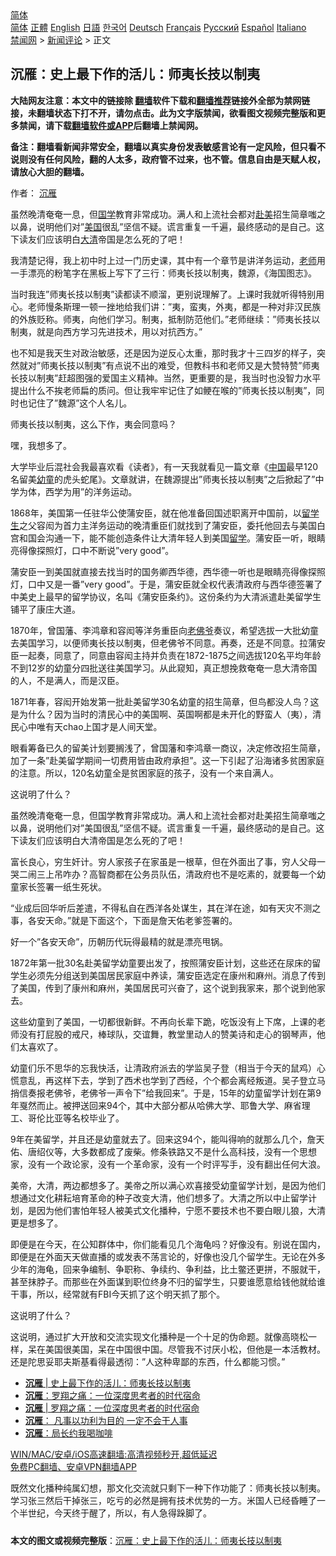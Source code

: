  <!-- 面包屑导航 --> <div class="breadcrumb"><!-- GTranslate: https://gtranslate.io/ -->  <div class="switcher notranslate">  <div class="selected">  <a href="#" onclick="return false;"> 简体</a>  </div>  <div class="option">  <a href="https://www.bannedbook.org" onclick="doGTranslate('zh-CN|zh-CN');jQuery('div.switcher div.selected a').html(jQuery(this).html());return false;" title="简体中文" class="nturl selected"> 简体</a>  <a href="https://www.bannedbook.org/zh-tw/" onclick="doGTranslate('zh-CN|zh-TW');jQuery('div.switcher div.selected a').html(jQuery(this).html());return false;" title="繁體中文" class="nturl"> 正體</a>  <a href="https://www.bannedbook.org/en/" onclick="doGTranslate('zh-CN|en');jQuery('div.switcher div.selected a').html(jQuery(this).html());return false;" title="English" class="nturl"> English</a>  <a href="https://www.bannedbook.org/ja/" onclick="doGTranslate('zh-CN|ja');jQuery('div.switcher div.selected a').html(jQuery(this).html());return false;" title="日本語" class="nturl"> 日語</a>  <a href="https://www.bannedbook.org/ko/" onclick="doGTranslate('zh-CN|ko');jQuery('div.switcher div.selected a').html(jQuery(this).html());return false;" title="한국어" class="nturl"> 한국어</a>  <a href="https://www.bannedbook.org/de/" onclick="doGTranslate('zh-CN|de');jQuery('div.switcher div.selected a').html(jQuery(this).html());return false;" title="Deutsch" class="nturl"> Deutsch</a>  <a href="https://www.bannedbook.org/fr/" onclick="doGTranslate('zh-CN|fr');jQuery('div.switcher div.selected a').html(jQuery(this).html());return false;" title="Français" class="nturl"> Français</a>  <a href="https://www.bannedbook.org/ru/" onclick="doGTranslate('zh-CN|ru');jQuery('div.switcher div.selected a').html(jQuery(this).html());return false;" title="Русский" class="nturl"> Русский</a>  <a href="https://www.bannedbook.org/es/" onclick="doGTranslate('zh-CN|es');jQuery('div.switcher div.selected a').html(jQuery(this).html());return false;" title="Español" class="nturl"> Español</a>  <a href="https://www.bannedbook.org/it/" onclick="doGTranslate('zh-CN|it');jQuery('div.switcher div.selected a').html(jQuery(this).html());return false;" title="Italiano" class="nturl"> Italiano</a>  </div>  </div>      <div class='breadcrumb-sub'><!-- Breadcrumb NavXT 6.3.0 --> <a href="https://www.bannedbook.org/" class="home">禁闻网</a> &gt; <a href="https://www.bannedbook.org/bnews/comments/" class="category">新闻评论</a> &gt; 正文</div></div><h2>沉雁：史上最下作的活儿：师夷长技以制夷</h2> <p class="notice"><b>大陆网友注意：本文中的链接除 <a href="https://github.com/bannedbook/fanqiang" >翻墙</a>软件下载和<a href="https://github.com/killgcd/justmysocks/blob/master/README.md">翻墙推荐</a>链接外全部为禁网链接，未翻墙状态下打不开，请勿点击。此为文字版禁闻，欲看图文视频完整版和更多禁闻，请下载<a href="https://github.com/bannedbook/fanqiang">翻墙软件或APP</a>后翻墙上禁闻网。</p><p>备注：翻墙看新闻非常安全，翻墙以真实身份发表敏感言论有一定风险，但只看不说则没有任何风险，翻的人太多，政府管不过来，也不管。信息自由是天赋人权，请放心大胆的翻墙。</b></p>  <div class="entry"> <p>作者： <a href="https://www.bannedbook.org/bnews/tag/%e6%b2%89%e9%9b%81/" class="st_tag internal_tag" rel="tag" title="标签 沉雁 下的日志">沉雁</a></p> <p id="summary">虽然晚清奄奄一息，但<span class='wp_keywordlink'><a href="https://www.bannedbook.org/forum24/" title="国学传统文化禁书" target="_blank">国学</a></span>教育非常成功。满人和上流社会都对<a href="https://www.bannedbook.org/bnews/tag/%E8%B5%B4%E7%BE%8E/" class="st_tag internal_tag" rel="tag" title="标签 赴美 下的日志">赴美</a>招生简章嗤之以鼻，说明他们对&#8221;<a href="https://www.bannedbook.org/bnews/tag/%e7%be%8e%e5%9b%bd/" class="st_tag internal_tag" rel="tag" title="标签 美国 下的日志">美国</a>很乱&#8221;坚信不疑。谎言重复一千遍，最终感动的是自己。这下读友们应该明白<a href="https://www.bannedbook.org/bnews/tag/%e5%a4%a7%e6%b8%85/" class="st_tag internal_tag" rel="tag" title="标签 大清 下的日志">大清</a>帝国是怎么死的了吧！</p> <p id="conimg">我清楚记得，我上初中时上过一门历史课，其中有一个章节是讲洋务运动，<a href="https://www.bannedbook.org/bnews/tag/%e8%80%81%e5%b8%88/" class="st_tag internal_tag" rel="tag" title="标签 老师 下的日志">老师</a>用一手漂亮的粉笔字在黑板上写下了三行：师夷长技以制夷，魏源，《海国图志》。</p> <p>当时我连&#8221;师夷长技以制夷&#8221;读都读不顺溜，更别说理解了。上课时我就听得特别用心。老师慢条斯理一顿一挫地给我们讲：&#8221;夷，蛮夷，外夷，都是一种对非汉民族的外族贬称。师夷，向他们学习。制夷，抵制防范他们。&#8221;老师继续：&#8221;师夷长技以制夷，就是向西方学习先进技术，用以对抗西方。&#8221;</p> <p>也不知是我天生对政治敏感，还是因为逆反心太重，那时我才十三四岁的样子，突然就对&#8221;师夷长技以制夷&#8221;有点说不出的难受，但教科书和老师又是大赞特赞&#8221;师夷长技以制夷&#8221;赶超图强的爱国主义精神。当然，更重要的是，我当时也没智力水平提出什么不挨老师扁的质问。但让我牢牢记住了如鲠在喉的&#8221;师夷长技以制夷&#8221;，同时也记住了&#8221;魏源&#8221;这个人名儿。</p> <p>师夷长技以制夷，这么下作，夷会同意吗？</p> <p>嘿，我想多了。</p>  <p>大学毕业后混社会我最喜欢看《读者》，有一天我就看见一篇文章《<span class='wp_keywordlink_affiliate'><a href="https://www.bannedbook.org/" title="中国" target="_blank">中国</a></span>最早120名留美<a href="https://www.bannedbook.org/bnews/tag/%E5%B9%BC%E7%AB%A5/" class="st_tag internal_tag" rel="tag" title="标签 幼童 下的日志">幼童</a>的虎头蛇尾》。文章就讲，在魏源提出&#8221;师夷长技以制夷&#8221;之后掀起了&#8221;中学为体，西学为用&#8221;的洋务运动。</p> <p>1868年，美国第一任驻华公使蒲安臣，就在他准备回国述职离开中国前，以<a href="https://www.bannedbook.org/bnews/tag/%e7%95%99%e5%ad%a6%e7%94%9f/" class="st_tag internal_tag" rel="tag" title="标签 留学生 下的日志">留学生</a>之父容闳为首力主洋务运动的晚清重臣们就找到了蒲安臣，委托他回去与美国白宫和国会沟通一下，能不能创造条件让大清年轻人到美国<a href="https://www.bannedbook.org/bnews/tag/%E7%95%99%E5%AD%A6/" class="st_tag internal_tag" rel="tag" title="标签 留学 下的日志">留学</a>。蒲安臣一听，眼睛亮得像探照灯，口中不断说&#8221;very good&#8221;。</p> <p>蒲安臣一到美国就直接去找当时的国务卿西华德，西华德一听也是眼睛亮得像探照灯，口中又是一番&#8221;very good&#8221;。于是，蒲安臣就全权代表清政府与西华德签署了中美史上最早的留学协议，名叫《蒲安臣条约》。这份条约为大清派遣赴美留学生铺平了康庄大道。</p> <p>1870年，曾国藩、李鸿章和容闳等洋务重臣向<a href="https://www.bannedbook.org/bnews/tag/%E8%80%81%E4%BD%9B%E7%88%B7/" class="st_tag internal_tag" rel="tag" title="标签 老佛爷 下的日志">老佛爷</a>奏议，希望选拔一大批幼童去美国学习，以便师夷长技以制夷，但老佛爷不同意。再奏，还是不同意。拉蒲安臣一起奏，同意了，同意由容闳主持并负责在1872-1875之间选拔120名平均年龄不到12岁的幼童分四批送往美国学习。从此窥知，真正想挽救奄奄一息大清帝国的人，不是满人，而是汉臣。</p> <p>1871年春，容闳开始发第一批赴美留学30名幼童的招生简章，但鸟都没人鸟？这是为什么？因为当时的清民心中的美国啊、英国啊都是未开化的野蛮人（夷），清民心中唯有天chao上国才是人间天堂。</p> <p>眼看筹备已久的留美计划要搁浅了，曾国藩和李鸿章一商议，决定修改招生简章，加了一条&#8221;赴美留学期间一切费用皆由政府承担&#8221;。这一下引起了沿海诸多贫困家庭的注意。所以，120名幼童全是贫困家庭的孩子，没有一个来自满人。</p> <p>这说明了什么？</p>  <p>虽然晚清奄奄一息，但国学教育非常成功。满人和上流社会都对赴美招生简章嗤之以鼻，说明他们对&#8221;美国很乱&#8221;坚信不疑。谎言重复一千遍，最终感动的是自己。这下读友们应该明白大清帝国是怎么死的了吧！</p> <p>富长良心，穷生奸计。穷人家孩子在家虽是一根草，但在外面出了事，穷人父母一哭二闹三上吊咋办？高智商都在公务员队伍，清政府也不是吃素的，就要每一个幼童家长签署一纸生死状。</p> <p>&#8220;业成后回华听后差遣，不得私自在西洋各处谋生，其在洋在途，如有天灾不测之事，各安天命。&#8221;就是下面这个，下面是詹天佑老爹签署的。</p> <p>好一个&#8221;各安天命&#8221;，历朝历代玩得最精的就是漂亮甩锅。</p> <p>1872年第一批30名赴美留学幼童要出发了，按照蒲安臣计划，这些还在尿床的留学生必须先分组送到美国居民家庭中养读，蒲安臣选定在康州和麻州。消息了传到了美国，传到了康州和麻州，美国居民可兴奋了，这个说到我家来，那个说到他家去。</p> <p>这些幼童到了美国，一切都很新鲜。不再向长辈下跪，吃饭没有上下席，上课的老师没有打屁股的戒尺，棒球队，交谊舞，教堂里动人的赞美诗和走心的钢琴声，他们太喜欢了。</p> <p>幼童们乐不思华的忘我快活，让清政府派去的学监吴子登（相当于今天的鼠鸡）心慌意乱，再这样下去，学到了西术也学到了西经，个个都会离经叛道。吴子登立马捎信奏报老佛爷，老佛爷一声令下&#8221;给我回来&#8221;。于是，15年的幼童留学计划在第9年戛然而止。被押送回来94个，其中大部分都从哈佛大学、耶鲁大学、麻省理工、哥伦比亚等名校毕业了。</p>  <p>9年在美留学，并且还是幼童就去了。回来这94个，能叫得响的就那么几个，詹天佑、唐绍仪等，大多数都成了废柴。修条铁路又不是什么高科技，没有一个思想家，没有一个政论家，没有一个革命家，没有一个时评写手，没有翻出任何大浪。</p> <p>美帝，大清，两边都想多了。美帝之所以满心欢喜接受幼童留学计划，是因为他们想通过文化耕耘培育革命的种子改变大清，他们想多了。大清之所以中止留学计划，是因为他们害怕年轻人被美式文化播种，宁愿不要技术也不要白眼儿狼，大清更是想多了。</p> <p>即便是在今天，在公知群体中，你们能看见几个海龟吗？好像没有。别说在国内，即便是在外面天天做直播的或发表不荡言论的，好像也没几个留学生。无论在外多少年的海龟，回来争编制、争职称、争续约、争利益，比土鳖还更拼，不服就干，甚至抹脖子。而那些在外面谋到职位终身不归的留学生，只要谁愿意给钱他就给谁干事，所以，经常就有FBI今天抓了这个明天抓了那个。</p> <p>这说明了什么？</p> <p>这说明，通过扩大开放和交流实现文化播种是一个十足的伪命题。就像高晓松一样，呆在美国很美国，呆在中国很中国。尽管我不讨厌小松，但他是一本活教材。还是陀思妥耶夫斯基看得最透彻：&#8221;人这种卑鄙的东西，什么都能习惯。&#8221;</p> <ul class='op-related-articles' title='相关阅读'> <li><a href='https://www.bannedbook.org/bnews/baitai/20210721/1590950.html' target='_blank'><b>沉雁</b> | 史上最下作的活儿：师夷长技以制夷</a></li> <li><a href='https://www.bannedbook.org/bnews/comments/20210629/1576539.html' target='_blank'><b>沉雁</b>：罗翔之痛：一位深度思考者的时代宿命</a></li> <li><a href='https://www.bannedbook.org/bnews/baitai/20210629/1576480.html' target='_blank'><b>沉雁</b> | 罗翔之痛：一位深度思考者的时代宿命</a></li> <li><a href='https://www.bannedbook.org/bnews/comments/20210530/1556560.html' target='_blank'><b>沉雁</b>： 凡事以功利为目的 一定不会干人事</a></li> <li><a href='https://www.bannedbook.org/bnews/baitai/20210517/1548067.html' target='_blank'><b>沉雁</b>：局长约我喝咖啡</a></li> </ul> <p class="texttj"> <a href="https://github.com/bannedbook/fanqiang/wiki/V2ray%E6%9C%BA%E5%9C%BA" target="_blank">WIN/MAC/安卓/iOS高速翻墙:高清视频秒开,超低延迟</a><br/> <a href="https://github.com/bannedbook/fanqiang/wiki/%E7%A6%81%E9%97%BB%E7%BD%91%E5%AE%89%E5%8D%93%E7%BF%BB%E5%A2%99%E6%96%B0%E9%97%BBAPP" target="_blank">免费PC翻墙、安卓VPN翻墙APP</a></p><p>既然文化播种纯属幻想，那文化交流就只剩下一种下作功能了：师夷长技以制夷。学习张三然后干掉张三，吃亏的必然是拥有技术优势的一方。米国人已经昏睡了一个半世纪，今天终于醒了，所以，有人急得跺脚了。</p> <a name='sharetosocial'></a>  <div style="margin-bottom:5px;padding-bottom:5px;clear:both"> <div id="archive-pix-1" class="banner-ads"> <!-- AuctionX Display platform tag START --> <div id="26318x728x90x621x_ADSLOT2" clicktrack="%%CLICK_URL_ESC%%"></div> <!-- AuctionX Display platform tag END --> </div> <div id="archive-pix-2" class="banner-ads"> <!-- AuctionX Display platform tag START --> <div id="26315x300x250x621x_ADSLOT2" clicktrack="%%CLICK_URL_ESC%%"></div> <!-- AuctionX Display platform tag END --> </div> </div>  <div id="archive-pix-1" class="banner-ads"> <!-- AuctionX Display platform tag START --> <div id="26318x728x90x621x_ADSLOT3" clicktrack="%%CLICK_URL_ESC%%"></div> <!-- AuctionX Display platform tag END --> </div> <div><b>本文的图文或视频完整版</b>：<a href='https://www.bannedbook.org/bnews/comments/20210721/1591114.html'>沉雁：史上最下作的活儿：师夷长技以制夷</a></div>  </div><!--END ENTRY--> 